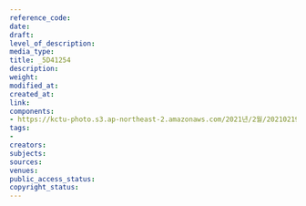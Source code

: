 ```yaml
---
reference_code: 
date: 
draft: 
level_of_description: 
media_type: 
title: _5D41254
description: 
weight: 
modified_at: 
created_at: 
link: 
components:
- https://kctu-photo.s3.ap-northeast-2.amazonaws.com/2021년/2월/20210219_백기완+선생+발인.영결식.하관/송승현/_5D41254.jpg
tags:
- 
creators: 
subjects: 
sources: 
venues: 
public_access_status: 
copyright_status: 
---
```


